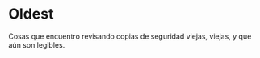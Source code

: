 
# Oldest

Cosas que encuentro revisando copias de seguridad viejas, viejas, y que aún son legibles.

